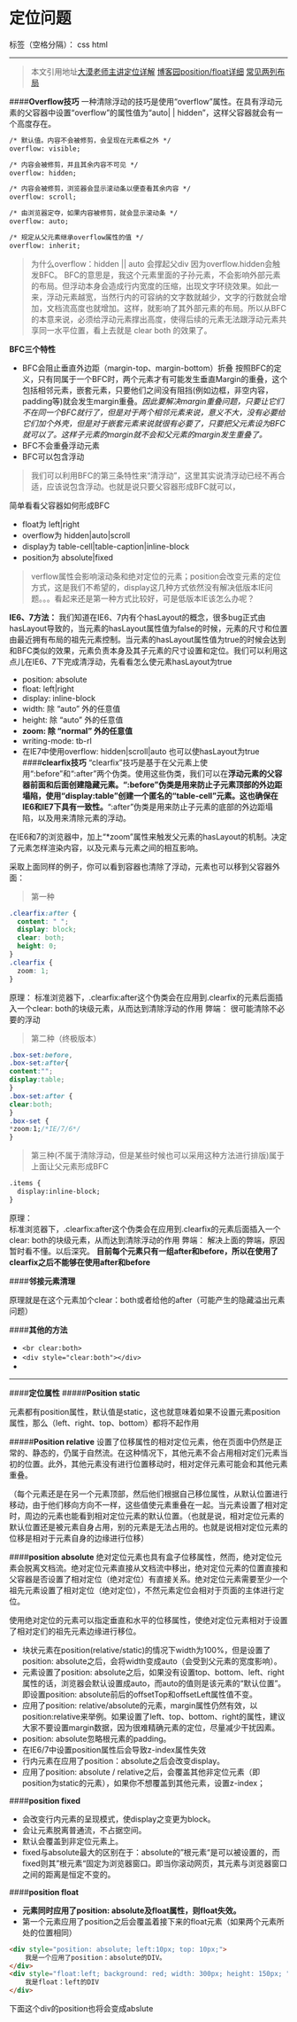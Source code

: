 ﻿# 定位问题

标签（空格分隔）： css html

---

>本文引用地址[大漠老师主讲定位详解][1]     [博客园position/float详细][2]  [常见两列布局][3]

####**Overflow技巧**
一种清除浮动的技巧是使用“overflow”属性。在具有浮动元素的父容器中设置“overflow”的属性值为“auto| | hidden”，这样父容器就会有一个高度存在。
```html
/* 默认值。内容不会被修剪，会呈现在元素框之外 */
overflow: visible;

/* 内容会被修剪，并且其余内容不可见 */
overflow: hidden;

/* 内容会被修剪，浏览器会显示滚动条以便查看其余内容 */
overflow: scroll;

/* 由浏览器定夺，如果内容被修剪，就会显示滚动条 */
overflow: auto;

/* 规定从父元素继承overflow属性的值 */
overflow: inherit;
```
>为什么overflow：hidden || auto 会撑起父div
因为overflow.hidden会触发BFC。 BFC的意思是，我这个元素里面的子孙元素，不会影响外部元素的布局。但浮动本身会造成行内宽度的压缩，出现文字环绕效果。如此一来，浮动元素越宽，当然行内的可容纳的文字数就越少，文字的行数就会增加，文档流高度也就增加。这样，就影响了其外部元素的布局。所以从BFC的本意来说，必须给浮动元素撑出高度，使得后续的元素无法跟浮动元素共享同一水平位置，看上去就是 clear both 的效果了。

**BFC三个特性**

* BFC会阻止垂直外边距（margin-top、margin-bottom）折叠
按照BFC的定义，只有同属于一个BFC时，两个元素才有可能发生垂直Margin的重叠，这个包括相邻元素，嵌套元素，只要他们之间没有阻挡(例如边框，非空内容，padding等)就会发生margin重叠。*因此要解决margin重叠问题，只要让它们不在同一个BFC就行了，但是对于两个相邻元素来说，意义不大，没有必要给它们加个外壳，但是对于嵌套元素来说就很有必要了，只要把父元素设为BFC就可以了。这样子元素的margin就不会和父元素的margin发生重叠了。*
* BFC不会重叠浮动元素
* BFC可以包含浮动

>我们可以利用BFC的第三条特性来“清浮动”，这里其实说清浮动已经不再合适，应该说包含浮动。也就是说只要父容器形成BFC就可以，

简单看看父容器如何形成BFC

* float为 left|right
* overflow为 hidden|auto|scroll
* display为 table-cell|table-caption|inline-block
* position为 absolute|fixed

>verflow属性会影响滚动条和绝对定位的元素；position会改变元素的定位方式，这是我们不希望的，display这几种方式依然没有解决低版本IE问题。。。看起来还是第一种方式比较好，可是低版本IE该怎么办呢？

**IE6、7方法：**
我们知道在IE6、7内有个hasLayout的概念，很多bug正式由hasLayout导致的，当元素的hasLayout属性值为false的时候，元素的尺寸和位置由最近拥有布局的祖先元素控制。当元素的hasLayout属性值为true的时候会达到和BFC类似的效果，元素负责本身及其子元素的尺寸设置和定位。我们可以利用这点儿在IE6、7下完成清浮动，先看看怎么使元素hasLayout为true

* position: absolute 
* float: left|right
* display: inline-block
* width: 除 “auto” 外的任意值
* height: 除 “auto” 外的任意值
* **zoom: 除 “normal” 外的任意值**
* writing-mode: tb-rl
* 在IE7中使用overflow: hidden|scroll|auto 也可以使hasLayout为true
####**clearfix技巧**
“clearfix”技巧是基于在父元素上使用“:before”和“:after”两个伪类。使用这些伪类，我们可以在**浮动元素的父容器前面和后面创建隐藏元素。“:before”伪类是用来防止子元素顶部的外边距塌陷，使用“display:table”创建一个匿名的“table-cell”元素。这也确保在IE6和IE7下具有一致性。**“:after”伪类是用来防止子元素的底部的外边距塌陷，以及用来清除元素的浮动。

在IE6和7的浏览器中，加上“*zoom”属性来触发父元素的hasLayout的机制。决定了元素怎样渲染内容，以及元素与元素之间的相互影响。

采取上面同样的例子，你可以看到容器也清除了浮动，元素也可以移到父容器外面：
>第一种
```css
.clearfix:after {
  content: " ";
  display: block;
  clear: both;
  height: 0;
}
.clearfix {
  zoom: 1;
}
```
原理：
标准浏览器下，.clearfix:after这个伪类会在应用到.clearfix的元素后面插入一个clear: both的块级元素，从而达到清除浮动的作用
弊端：
很可能清除不必要的浮动
>第二种（终极版本）
```css
.box-set:before,
.box-set:after{
content:"";
display:table;
}
.box-set:after {
clear:both;
}
.box-set {
*zoom:1;/*IE/7/6*/
}
```

>第三种(不属于清除浮动，但是某些时候也可以采用这种方法进行排版)属于上面让父元素形成BFC

```html
.items {
  display:inline-block;
}

```


原理：    
标准浏览器下，.clearfix:after这个伪类会在应用到.clearfix的元素后面插入一个clear: both的块级元素，从而达到清除浮动的作用
弊端：
解决上面的弊端，原因暂时看不懂。以后深究。
**目前每个元素只有一组after和before，所以在使用了clearfix之后不能够在使用after和before**

####**邻接元素清理**

原理就是在这个元素加个clear：both或者给他的after（可能产生的隐藏溢出元素问题）

####**其他的方法**

* `<br clear:both>`
* `<div style="clear:both"></div>`
* 


----------


####**定位属性**
#####**Position static**

元素都有position属性，默认值是static，这也就意味着如果不设置元素position属性，那么（left、right、top、bottom）都将不起作用

#####**Position relative**
设置了位移属性的相对定位元素，他在页面中仍然是正常的、静态的，仍属于自然流。在这种情况下，其他元素不会占用相对定们元素当初的位置。此外，其他元素没有进行位置移动时，相对定伴元素可能会和其他元素重叠。

（每个元素还是在另一个元素顶部，然后他们根据自己移位属性，从默认位置进行移动，由于他们移向方向不一样，这些值使元素重叠在一起。当元素设置了相对定时，周边的元素也能看到相对定位元素的默认位置。（也就是说，相对定位元素的默认位置还是被元素自身占用，别的元素是无法占用的。也就是说相对定位元素的位移是相对于元素自身的边缘进行位移）


####**position absolute**
绝对定位元素也具有盒子位移属性，然而，绝对定位元素会脱离文档流。绝对定位元素直接从文档流中移出，绝对定位元素的位置直接和父容器是否设置了相对定位（绝对定位）有直接关系。绝对定位元素需要至少一个祖先元素设置了相对定位（绝对定位），不然元素定位会相对于页面的主体进行定位。

使用绝对定位的元素可以指定垂直和水平的位移属性，使绝对定位元素相对于设置了相对定们的祖先元素边缘进行移位。

* 块状元素在position(relative/static)的情况下width为100%，但是设置了position: absolute之后，会将width变成auto（会受到父元素的宽度影响）。
* 元素设置了position: absolute之后，如果没有设置top、bottom、left、right属性的话，浏览器会默认设置成auto，而auto的值则是该元素的“默认位置”。即设置position: absolute前后的offsetTop和offsetLeft属性值不变。
*  应用了position: relative/absolute的元素，margin属性仍然有效，以position:relative来举例。如果设置了left、top、bottom、right的属性，建议大家不要设置margin数据，因为很难精确元素的定位，尽量减少干扰因素。
*  position: absolute忽略根元素的padding。
*  在IE6/7中设置position属性后会导致z-index属性失效
*  行内元素在应用了position：absolute之后会改变display。
*  应用了position: absolute / relative之后，会覆盖其他非定位元素（即position为static的元素），如果你不想覆盖到其他元素，设置z-index；

####**position fixed**

* 会改变行内元素的呈现模式，使display之变更为block。
* 会让元素脱离普通流，不占据空间。
* 默认会覆盖到非定位元素上。
* fixed与absolute最大的区别在于：absolute的”根元素“是可以被设置的，而fixed则其”根元素“固定为浏览器窗口。即当你滚动网页，其元素与浏览器窗口之间的距离是恒定不变的。

####**position float**
* **元素同时应用了position: absolute及float属性，则float失效。**
* 第一个元素应用了position之后会覆盖着接下来的float元素（如果两个元素所处的位置相同）
```html
<div style="position: absolute; left:10px; top: 10px;">
    我是一个应用了position：absolute的DIV。
</div>
<div style="float:left; background: red; width: 300px; height: 150px; ">
    我是float：left的DIV
</div>
```
下面这个div的position也将会变成abslute




  [1]: http://www.w3cplus.com/css/advanced-html-css-lesson2-detailed-css-positioning.html
  [2]: http://www.cnblogs.com/coffeedeveloper/p/3145790.html
  [3]: http://riny.net/lab/css/layout.html